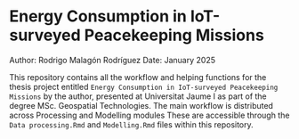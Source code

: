 
# Energy Consumption in IoT-surveyed Peacekeeping Missions

Author: Rodrigo Malagón Rodríguez Date: January 2025

This repository contains all the workflow and helping functions for the
thesis project entitled
`Energy Consumption in IoT-surveyed Peacekeeping Missions` by the
author, presented at Universitat Jaume I as part of the degree MSc.
Geospatial Technologies. The main workflow is distributed across
Processing and Modelling modules These are accessible through the
`Data processing.Rmd` and `Modelling.Rmd` files within this repository.
